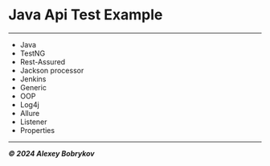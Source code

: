 # Java Api Test Example

---

- Java
- TestNG
- Rest-Assured
- Jackson processor
- Jenkins
- Generic
- OOP
- Log4j
- Allure
- Listener
- Properties

---

***© 2024 Alexey Bobrykov***
